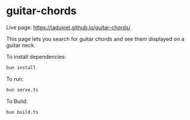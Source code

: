 # guitar-chords

Live page: https://jadujoel.github.io/guitar-chords/

This page lets you search for guitar chords and see them displayed on a guitar neck.

To install dependencies:

```bash
bun install
```

To run:

```bash
bun serve.ts
```

To Build:

```bash
bun build.ts
```
